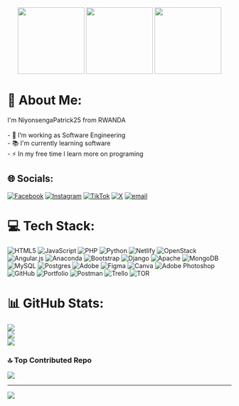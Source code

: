 

<div align="center">
  <img height="150" src="https://media0.giphy.com/media/v1.Y2lkPTc5MGI3NjExbnU1dWhudDd3d2pvNTRrdmRzNHRjM3puZHNmM2RxMGhya2JtNzAxbCZlcD12MV9pbnRlcm5hbF9naWZfYnlfaWQmY3Q9dHM/3SL41WtN5l9DNdPJGs/giphy.gif"  />
  <img height="150" src="https://media.giphy.com/media/M9gbBd9nbDrOTu1Mqx/giphy.gif"  />
  <img height="150" src="https://media2.giphy.com/media/v1.Y2lkPTc5MGI3NjExODJ1cHdhZGJuaGF0NzBwcjNueHNwY243bGZ0bWY5bzBlajUwMjRqZyZlcD12MV9pbnRlcm5hbF9naWZfYnlfaWQmY3Q9cw/4T7zBZPXI1ky3G6psz/giphy.gif"  />

  
</div>

# 💫 About Me:
I'm NiyonsengaPatrick25 from RWANDA<br><br>- 🔭 I’m working as Software Engineering<br>- 📚 I'm currently learning software <br>- ⚡ In my free time I learn more on programing


## 🌐 Socials:
[![Facebook](https://img.shields.io/badge/Facebook-%231877F2.svg?logo=Facebook&logoColor=white)](https://facebook.com/Niyonsenga+Typhoone) [![Instagram](https://img.shields.io/badge/Instagram-%23E4405F.svg?logo=Instagram&logoColor=white)](https://instagram.com/niyonsenga_patrick3) [![TikTok](https://img.shields.io/badge/TikTok-%23000000.svg?logo=TikTok&logoColor=white)](https://tiktok.com/@niyonsengatyphoone1) [![X](https://img.shields.io/badge/X-black.svg?logo=X&logoColor=white)](https://x.com/Niyonsenga42628) [![email](https://img.shields.io/badge/Email-D14836?logo=gmail&logoColor=white)](mailto:niyonsengap563@gmail.com) 

# 💻 Tech Stack:
![HTML5](https://img.shields.io/badge/html5-%23E34F26.svg?style=for-the-badge&logo=html5&logoColor=white) ![JavaScript](https://img.shields.io/badge/javascript-%23323330.svg?style=for-the-badge&logo=javascript&logoColor=%23F7DF1E) ![PHP](https://img.shields.io/badge/php-%23777BB4.svg?style=for-the-badge&logo=php&logoColor=white) ![Python](https://img.shields.io/badge/python-3670A0?style=for-the-badge&logo=python&logoColor=ffdd54) ![Netlify](https://img.shields.io/badge/netlify-%23000000.svg?style=for-the-badge&logo=netlify&logoColor=#00C7B7) ![OpenStack](https://img.shields.io/badge/Openstack-%23f01742.svg?style=for-the-badge&logo=openstack&logoColor=white) ![Angular.js](https://img.shields.io/badge/angular.js-%23E23237.svg?style=for-the-badge&logo=angularjs&logoColor=white) ![Anaconda](https://img.shields.io/badge/Anaconda-%2344A833.svg?style=for-the-badge&logo=anaconda&logoColor=white) ![Bootstrap](https://img.shields.io/badge/bootstrap-%238511FA.svg?style=for-the-badge&logo=bootstrap&logoColor=white) ![Django](https://img.shields.io/badge/django-%23092E20.svg?style=for-the-badge&logo=django&logoColor=white) ![Apache](https://img.shields.io/badge/apache-%23D42029.svg?style=for-the-badge&logo=apache&logoColor=white) ![MongoDB](https://img.shields.io/badge/MongoDB-%234ea94b.svg?style=for-the-badge&logo=mongodb&logoColor=white) ![MySQL](https://img.shields.io/badge/mysql-4479A1.svg?style=for-the-badge&logo=mysql&logoColor=white) ![Postgres](https://img.shields.io/badge/postgres-%23316192.svg?style=for-the-badge&logo=postgresql&logoColor=white) ![Adobe](https://img.shields.io/badge/adobe-%23FF0000.svg?style=for-the-badge&logo=adobe&logoColor=white) ![Figma](https://img.shields.io/badge/figma-%23F24E1E.svg?style=for-the-badge&logo=figma&logoColor=white) ![Canva](https://img.shields.io/badge/Canva-%2300C4CC.svg?style=for-the-badge&logo=Canva&logoColor=white) ![Adobe Photoshop](https://img.shields.io/badge/adobe%20photoshop-%2331A8FF.svg?style=for-the-badge&logo=adobe%20photoshop&logoColor=white) ![GitHub](https://img.shields.io/badge/github-%23121011.svg?style=for-the-badge&logo=github&logoColor=white) ![Portfolio](https://img.shields.io/badge/Portfolio-%23000000.svg?style=for-the-badge&logo=firefox&logoColor=#FF7139) ![Postman](https://img.shields.io/badge/Postman-FF6C37?style=for-the-badge&logo=postman&logoColor=white) ![Trello](https://img.shields.io/badge/Trello-%23026AA7.svg?style=for-the-badge&logo=Trello&logoColor=white) ![TOR](https://img.shields.io/badge/tor-%237E4798.svg?style=for-the-badge&logo=tor-project&logoColor=white)
# 📊 GitHub Stats:
![](https://github-readme-stats.vercel.app/api?username=NiyonsengaPatrick25&theme=dark&hide_border=false&include_all_commits=false&count_private=false)<br/>
![](https://nirzak-streak-stats.vercel.app/?user=NiyonsengaPatrick25&theme=dark&hide_border=false)<br/>
![](https://github-readme-stats.vercel.app/api/top-langs/?username=NiyonsengaPatrick25&theme=dark&hide_border=false&include_all_commits=false&count_private=false&layout=compact)

### 🔝 Top Contributed Repo
![](https://github-contributor-stats.vercel.app/api?username=NiyonsengaPatrick25&limit=5&theme=dark&combine_all_yearly_contributions=true)

---
[![](https://visitcount.itsvg.in/api?id=NiyonsengaPatrick25&icon=0&color=0)](https://visitcount.itsvg.in)

<!-- Proudly created with GPRM ( https://gprm.itsvg.in ) -->
